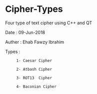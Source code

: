 # Cipher-Types
Four type of text cipher using C++ and QT

Date   :  09-Jun-2018

Auther :  Ehab Fawzy Ibrahim

Types  : 
         
         1- Caesar Cipher
         
         2- Atbash Cipher
         
         3- ROT13  Cipher
         
         4- Baconian Cipher
